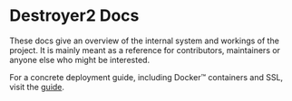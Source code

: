 # Destroyer2 Docs

These docs give an overview of the internal system and workings of the project.
It is mainly meant as a reference for contributors, maintainers or anyone else
who might be interested.

For a concrete deployment guide, including Docker™ containers and SSL, visit
the [guide](/guide).
